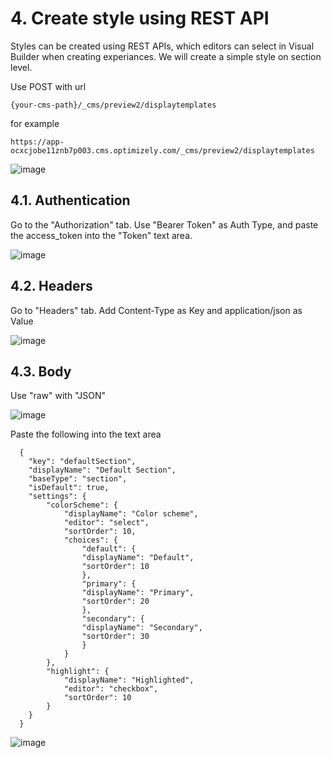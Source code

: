 # 4. Create style using REST API
Styles can be created using REST APIs, which editors can select in Visual Builder when creating experiances. We will create a simple style on section level.

Use POST with url

    {your-cms-path}/_cms/preview2/displaytemplates
    
for example

    https://app-ocxcjobe11znb7p003.cms.optimizely.com/_cms/preview2/displaytemplates

![image](https://github.com/user-attachments/assets/feb6d228-f1f4-4acc-976b-dd8d707dbd63)
    
## 4.1. Authentication
Go to the "Authorization" tab. Use "Bearer Token" as Auth Type, and paste the access_token into the "Token" text area.

![image](https://github.com/user-attachments/assets/b5a365fc-ee71-40a9-949f-c68f40511cc9)

## 4.2. Headers
Go to "Headers" tab. Add Content-Type as Key and application/json as Value

![image](https://github.com/user-attachments/assets/07815867-ed45-48ea-b839-0ac5b849cebe)

## 4.3. Body
Use "raw" with "JSON"

![image](https://github.com/user-attachments/assets/5c7f59e0-e475-4032-bd4a-5c1484210224)

Paste the following into the text area

      {
        "key": "defaultSection",
        "displayName": "Default Section",
        "baseType": "section",
        "isDefault": true,
        "settings": {
            "colorScheme": {
                "displayName": "Color scheme",
                "editor": "select",
                "sortOrder": 10,
                "choices": {
                    "default": {
                    "displayName": "Default",
                    "sortOrder": 10
                    },
                    "primary": {
                    "displayName": "Primary",
                    "sortOrder": 20
                    },
                    "secondary": {
                    "displayName": "Secondary",
                    "sortOrder": 30
                    }
                }
            },
            "highlight": {
                "displayName": "Highlighted",
                "editor": "checkbox",
                "sortOrder": 10
            }
        }
      }

![image](https://github.com/user-attachments/assets/4b44fe49-d0db-4a46-8d5c-f5c045d4f9e5)

